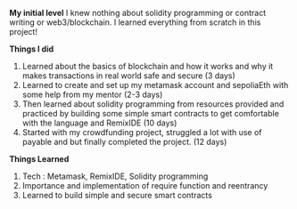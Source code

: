 **My initial level**
I knew nothing about solidity programming or contract writing or web3/blockchain. I learned everything from scratch in this project!

**Things I did**
1. Learned about the basics of blockchain and how it works and why it makes transactions in real world safe and secure (3 days)
2. Learned to create and set up my metamask account and sepoliaEth with some help from my mentor (2-3 days)
3. Then learned about solidity programming from resources provided and practiced by building some simple smart contracts to get comfortable with the language and RemixIDE (10 days)
4. Started with my crowdfunding project, struggled a lot with use of payable and but finally completed the project. (12 days)

**Things Learned**
1. Tech : Metamask, RemixIDE, Solidity programming
2. Importance and implementation of require function and reentrancy
3. Learned to build simple and secure smart contracts
